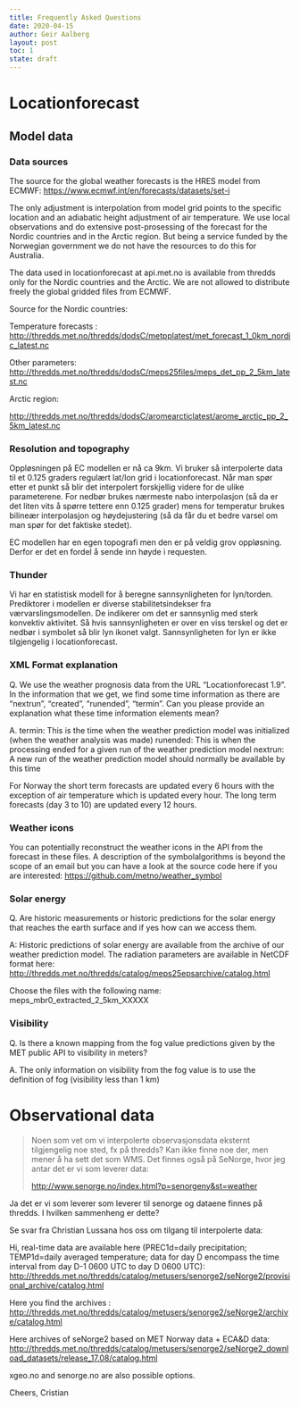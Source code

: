 ```yaml
---
title: Frequently Asked Questions
date: 2020-04-15
author: Geir Aalberg
layout: post
toc: 1
state: draft
---
```


# Locationforecast

## Model data

### Data sources

The source for the global weather forecasts is the HRES model from ECMWF:
https://www.ecmwf.int/en/forecasts/datasets/set-i

The only adjustment is interpolation from model grid points to the specific
location and an adiabatic height adjustment of air temperature. We use local
observations and do extensive post-prosessing of the forecast for the Nordic
countries and in the Arctic region. But being a service funded by the
Norwegian government we do not have the resources to do this for Australia.

The data used in locationforecast at api.met.no is available from thredds
only for the Nordic countries and the Arctic. We are not allowed to
distribute freely the global gridded files from ECMWF.

Source for the Nordic countries:

Temperature forecasts :
http://thredds.met.no/thredds/dodsC/metpplatest/met_forecast_1_0km_nordic_latest.nc

Other parameters:
http://thredds.met.no/thredds/dodsC/meps25files/meps_det_pp_2_5km_latest.nc

Arctic region:

http://thredds.met.no/thredds/dodsC/aromearcticlatest/arome_arctic_pp_2_5km_latest.nc

### Resolution and topography

Oppløsningen på EC modellen er nå ca 9km. Vi bruker så interpolerte data til
et 0.125 graders regulært lat/lon grid i locationforecast. Når man spør
etter et punkt så blir det interpolert forskjellig videre for de ulike
parameterene. For nedbør brukes nærmeste nabo interpolasjon (så da er det
liten vits å spørre tettere enn 0.125 grader) mens for temperatur brukes
bilineær interpolasjon og høydejustering (så da får du et bedre varsel om
man spør for det faktiske stedet).

EC modellen har en egen topografi men den er på veldig grov oppløsning.
Derfor er det en fordel å sende inn høyde i requesten.

### Thunder

Vi har en statistisk modell for å beregne sannsynligheten for
lyn/torden. Prediktorer i modellen er diverse stabilitetsindekser fra
værvarslingsmodellen. De indikerer om det er sannsynlig med sterk
konvektiv aktivitet. Så hvis sannsynligheten er over en viss terskel og
det er nedbør i symbolet så blir lyn ikonet valgt. Sannsynligheten for
lyn er ikke tilgjengelig i locationforecast.

### XML Format explanation

Q.  We use the weather prognosis data from the URL “Locationforecast 1.9”.
In the information that we get, we find some time information as there are
“nextrun”, “created”, “runended”, “termin”. Can you please provide an
explanation what these time information elements mean?

A.
termin: This is the time when the weather prediction model was initialized
(when the weather analysis was made)
runended: This is when the processing ended for a given run of the weather
prediction model
nextrun: A new run of the weather prediction model should normally be
available by this time

For Norway the short term forecasts are updated every 6 hours with the
exception of air temperature which is updated every hour. The long term
forecasts (day 3 to 10)  are updated every 12 hours.

### Weather icons

You can potentially reconstruct the weather icons in the API from the
forecast in these files. A description of the symbolalgorithms is beyond
the scope of an email but you can have a look at the source code here if
you are interested: https://github.com/metno/weather_symbol

### Solar energy

Q. Are historic measurements or historic predictions for the solar
energy that reaches the earth surface and if yes how can we access them.

A: Historic predictions of solar energy are available from the archive of our
weather prediction model. The radiation parameters are available in NetCDF
format here:
http://thredds.met.no/thredds/catalog/meps25epsarchive/catalog.html

Choose the files with the following name: meps_mbr0_extracted_2_5km_XXXXX

### Visibility

Q. Is there a known mapping from the fog value predictions given by
the MET public API to  visibility in meters?

A. The only information on visibility from the fog value is to use the
definition of fog (visibility less than 1 km)

# Observational data

> Noen som vet om vi interpolerte observasjonsdata eksternt tilgjengelig noe
> sted, fx på thredds? Kan ikke finne noe der, men mener å ha sett det som
> WMS. Det finnes også på SeNorge, hvor jeg antar det er vi som leverer data:
>
> http://www.senorge.no/index.html?p=senorgeny&st=weather

Ja det er vi som leverer som leverer til senorge og dataene finnes på
thredds. I hvilken sammenheng er dette?

Se svar fra Christian Lussana hos oss om tilgang til interpolerte data:

Hi,
real-time data are available here (PREC1d=daily precipitation; TEMP1d=daily
averaged temperature; data for day D encompass the time interval from day
D-1 0600 UTC to day D 0600 UTC):
http://thredds.met.no/thredds/catalog/metusers/senorge2/seNorge2/provisional_archive/catalog.html

Here you find the archives :
http://thredds.met.no/thredds/catalog/metusers/senorge2/seNorge2/archive/catalog.html

Here archives of seNorge2 based on MET Norway data + ECA&D data:
http://thredds.met.no/thredds/catalog/metusers/senorge2/seNorge2_download_datasets/release_17.08/catalog.html

xgeo.no and senorge.no are also possible options.

Cheers,
Cristian
